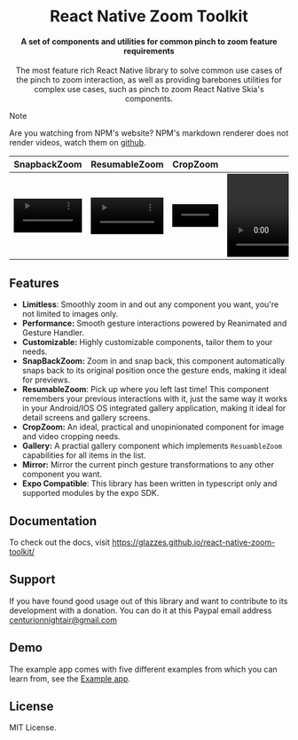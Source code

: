 <div>
  <h1 align="center">React Native Zoom Toolkit</h1>
</div>

<div>
  <h4 align="center">A set of components and utilities for common pinch to zoom feature requirements</h4>
</div>

<p align="center">The most feature rich React Native library to solve common use cases of the pinch to zoom interaction, as well as providing barebones utilities for complex use cases, such as pinch to zoom React Native Skia's components.</p>

>[!Note]
> Are you watching from NPM's website? NPM's markdown renderer does not render videos, watch them on [github](https://github.com/Glazzes/react-native-zoom-toolkit).

| SnapbackZoom | ResumableZoom | CropZoom | Gallery |
|--------------|---------------|----------|---------|
|<video src="https://github.com/Glazzes/react-native-zoomable/assets/52082794/19f73880-96ee-4eb4-b68f-53191faf4027" width="100%" controls> | <video src="https://github.com/Glazzes/react-native-zoom-toolkit/assets/52082794/f07a8916-e115-4af5-ae6d-932fa86a5e53" width="100%" controls> | <video src="https://github.com/Glazzes/react-native-zoomable/assets/52082794/7253f7d5-42b0-4426-92ca-5b6772e10b5e" width="100%" controls> | <video src="https://github.com/Glazzes/react-native-zoom-toolkit/assets/52082794/9eb361bc-e45b-41c6-bb62-ef7722e459f9" controls /> |

## Features

- **Limitless**: Smoothly zoom in and out any component you want, you're not limited to images only.
- **Performance:** Smooth gesture interactions powered by Reanimated and Gesture Handler.
- **Customizable:** Highly customizable components, tailor them to your needs.
- **SnapBackZoom:** Zoom in and snap back, this component automatically snaps back to its original position once the gesture ends, making it ideal for previews.
- **ResumableZoom**: Pick up where you left last time! This component remembers your previous interactions with it, just the same way it works in your Android/IOS OS integrated gallery application, making it ideal for detail screens and gallery screens.
- **CropZoom:** An ideal, practical and unopinionated component for image and video cropping needs.
- **Gallery:** A practial gallery component which implements `ResuambleZoom` capabilities for all items in the list.
- **Mirror:** Mirror the current pinch gesture transformations to any other component you want.
- **Expo Compatible**: This library has been written in typescript only and supported modules by the expo SDK.

## Documentation
To check out the docs, visit https://glazzes.github.io/react-native-zoom-toolkit/

## Support
If you have found good usage out of this library and want to contribute to its development with a donation. You can do it at this Paypal email address centurionnightair@gmail.com 

## Demo
The example app comes with five different examples from which you can learn from, see the [Example app](./example/).

## License
MIT License.
